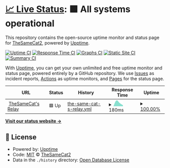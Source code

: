 # [📈 Live Status](https://TheSameCat2.github.io/thesamecat-relay-uptime): <!--live status--> **🟩 All systems operational**

This repository contains the open-source uptime monitor and status page for [TheSameCat2](https://TheSameCat2.github.io/thesamecat-relay-uptime), powered by [Upptime](https://github.com/upptime/upptime).

[![Uptime CI](https://github.com/TheSameCat2/thesamecat-relay-uptime/workflows/Uptime%20CI/badge.svg)](https://github.com/TheSameCat2/thesamecat-relay-uptime/actions?query=workflow%3A%22Uptime+CI%22)
[![Response Time CI](https://github.com/TheSameCat2/thesamecat-relay-uptime/workflows/Response%20Time%20CI/badge.svg)](https://github.com/TheSameCat2/thesamecat-relay-uptime/actions?query=workflow%3A%22Response+Time+CI%22)
[![Graphs CI](https://github.com/TheSameCat2/thesamecat-relay-uptime/workflows/Graphs%20CI/badge.svg)](https://github.com/TheSameCat2/thesamecat-relay-uptime/actions?query=workflow%3A%22Graphs+CI%22)
[![Static Site CI](https://github.com/TheSameCat2/thesamecat-relay-uptime/workflows/Static%20Site%20CI/badge.svg)](https://github.com/TheSameCat2/thesamecat-relay-uptime/actions?query=workflow%3A%22Static+Site+CI%22)
[![Summary CI](https://github.com/TheSameCat2/thesamecat-relay-uptime/workflows/Summary%20CI/badge.svg)](https://github.com/TheSameCat2/thesamecat-relay-uptime/actions?query=workflow%3A%22Summary+CI%22)

With [Upptime](https://upptime.js.org), you can get your own unlimited and free uptime monitor and status page, powered entirely by a GitHub repository. We use [Issues](https://github.com/TheSameCat2/thesamecat-relay-uptime/issues) as incident reports, [Actions](https://github.com/TheSameCat2/thesamecat-relay-uptime/actions) as uptime monitors, and [Pages](https://TheSameCat2.github.io/thesamecat-relay-uptime) for the status page.

<!--start: status pages-->
<!-- This summary is generated by Upptime (https://github.com/upptime/upptime) -->
<!-- Do not edit this manually, your changes will be overwritten -->
<!-- prettier-ignore -->
| URL | Status | History | Response Time | Uptime |
| --- | ------ | ------- | ------------- | ------ |
| <img alt="" src="https://icons.duckduckgo.com/ip3/nostr.thesamecat.io.ico" height="13"> [TheSameCat's Relay](https://nostr.thesamecat.io) | 🟩 Up | [the-same-cat-s-relay.yml](https://github.com/TheSameCat2/thesamecat-relay-uptime/commits/HEAD/history/the-same-cat-s-relay.yml) | <details><summary><img alt="Response time graph" src="./graphs/the-same-cat-s-relay/response-time-week.png" height="20"> 180ms</summary><br><a href="https://TheSameCat2.github.io/thesamecat-relay-uptime/history/the-same-cat-s-relay"><img alt="Response time 180" src="https://img.shields.io/endpoint?url=https%3A%2F%2Fraw.githubusercontent.com%2FTheSameCat2%2Fthesamecat-relay-uptime%2FHEAD%2Fapi%2Fthe-same-cat-s-relay%2Fresponse-time.json"></a><br><a href="https://TheSameCat2.github.io/thesamecat-relay-uptime/history/the-same-cat-s-relay"><img alt="24-hour response time 53" src="https://img.shields.io/endpoint?url=https%3A%2F%2Fraw.githubusercontent.com%2FTheSameCat2%2Fthesamecat-relay-uptime%2FHEAD%2Fapi%2Fthe-same-cat-s-relay%2Fresponse-time-day.json"></a><br><a href="https://TheSameCat2.github.io/thesamecat-relay-uptime/history/the-same-cat-s-relay"><img alt="7-day response time 180" src="https://img.shields.io/endpoint?url=https%3A%2F%2Fraw.githubusercontent.com%2FTheSameCat2%2Fthesamecat-relay-uptime%2FHEAD%2Fapi%2Fthe-same-cat-s-relay%2Fresponse-time-week.json"></a><br><a href="https://TheSameCat2.github.io/thesamecat-relay-uptime/history/the-same-cat-s-relay"><img alt="30-day response time 180" src="https://img.shields.io/endpoint?url=https%3A%2F%2Fraw.githubusercontent.com%2FTheSameCat2%2Fthesamecat-relay-uptime%2FHEAD%2Fapi%2Fthe-same-cat-s-relay%2Fresponse-time-month.json"></a><br><a href="https://TheSameCat2.github.io/thesamecat-relay-uptime/history/the-same-cat-s-relay"><img alt="1-year response time 180" src="https://img.shields.io/endpoint?url=https%3A%2F%2Fraw.githubusercontent.com%2FTheSameCat2%2Fthesamecat-relay-uptime%2FHEAD%2Fapi%2Fthe-same-cat-s-relay%2Fresponse-time-year.json"></a></details> | <details><summary><a href="https://TheSameCat2.github.io/thesamecat-relay-uptime/history/the-same-cat-s-relay">100.00%</a></summary><a href="https://TheSameCat2.github.io/thesamecat-relay-uptime/history/the-same-cat-s-relay"><img alt="All-time uptime 100.00%" src="https://img.shields.io/endpoint?url=https%3A%2F%2Fraw.githubusercontent.com%2FTheSameCat2%2Fthesamecat-relay-uptime%2FHEAD%2Fapi%2Fthe-same-cat-s-relay%2Fuptime.json"></a><br><a href="https://TheSameCat2.github.io/thesamecat-relay-uptime/history/the-same-cat-s-relay"><img alt="24-hour uptime 100.00%" src="https://img.shields.io/endpoint?url=https%3A%2F%2Fraw.githubusercontent.com%2FTheSameCat2%2Fthesamecat-relay-uptime%2FHEAD%2Fapi%2Fthe-same-cat-s-relay%2Fuptime-day.json"></a><br><a href="https://TheSameCat2.github.io/thesamecat-relay-uptime/history/the-same-cat-s-relay"><img alt="7-day uptime 100.00%" src="https://img.shields.io/endpoint?url=https%3A%2F%2Fraw.githubusercontent.com%2FTheSameCat2%2Fthesamecat-relay-uptime%2FHEAD%2Fapi%2Fthe-same-cat-s-relay%2Fuptime-week.json"></a><br><a href="https://TheSameCat2.github.io/thesamecat-relay-uptime/history/the-same-cat-s-relay"><img alt="30-day uptime 100.00%" src="https://img.shields.io/endpoint?url=https%3A%2F%2Fraw.githubusercontent.com%2FTheSameCat2%2Fthesamecat-relay-uptime%2FHEAD%2Fapi%2Fthe-same-cat-s-relay%2Fuptime-month.json"></a><br><a href="https://TheSameCat2.github.io/thesamecat-relay-uptime/history/the-same-cat-s-relay"><img alt="1-year uptime 100.00%" src="https://img.shields.io/endpoint?url=https%3A%2F%2Fraw.githubusercontent.com%2FTheSameCat2%2Fthesamecat-relay-uptime%2FHEAD%2Fapi%2Fthe-same-cat-s-relay%2Fuptime-year.json"></a></details>

<!--end: status pages-->

[**Visit our status website →**](https://TheSameCat2.github.io/thesamecat-relay-uptime)

## 📄 License

- Powered by: [Upptime](https://github.com/upptime/upptime)
- Code: [MIT](./LICENSE) © [TheSameCat2](https://TheSameCat2.github.io/thesamecat-relay-uptime)
- Data in the `./history` directory: [Open Database License](https://opendatacommons.org/licenses/odbl/1-0/)
